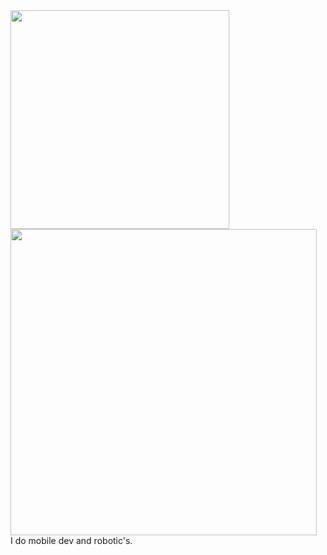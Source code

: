 <div>
  <img src="https://github-readme-stats.vercel.app/api/top-langs/?username=frostdev03&theme=react&show_icons=true&hide_border=true&layout=compact" width="350">
  <img src="https://github-readme-streak-stats.herokuapp.com/?user=frostdev03&theme=react&hide_border=true&layout=compact" width="490">
</div>
I do mobile dev and robotic's.
